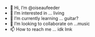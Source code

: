 - 👋 Hi, I’m @oiseaufeeder
- 👀 I’m interested in ... living
- 🌱 I’m currently learning ... guitar?
- 💞️ I’m looking to collaborate on ...music
- 📫 How to reach me ... idk lmk

<!---
oiseaufeeder/oiseaufeeder is a ✨ special ✨ repository because its `README.md` (this file) appears on your GitHub profile.
You can click the Preview link to take a look at your changes.
--->
